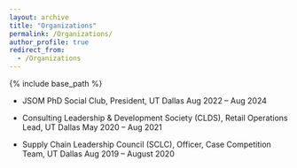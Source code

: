 ```yaml
---
layout: archive
title: "Organizations"
permalink: /Organizations/
author_profile: true
redirect_from:
  - /Organizations
---
```


{% include base_path %}

* JSOM PhD Social Club, President, UT Dallas                                              Aug 2022 – Aug 2024

* Consulting Leadership & Development Society (CLDS), Retail Operations Lead, UT Dallas   May 2020 – Aug 2021 

* Supply Chain Leadership Council (SCLC), Officer, Case Competition Team, UT Dallas       Aug 2019 – August 2020                  



